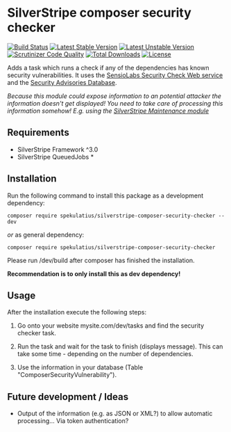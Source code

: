 # SilverStripe composer security checker

[![Build Status](https://api.travis-ci.org/spekulatius/silverstripe-composer-security-checker.svg?branch=master)](https://travis-ci.org/spekulatius/silverstripe-composer-security-checker)
[![Latest Stable Version](https://poser.pugx.org/spekulatius/silverstripe-composer-security-checker/version.svg)](https://github.com/spekulatius/silverstripe-composer-security-checker/releases)
[![Latest Unstable Version](https://poser.pugx.org/spekulatius/silverstripe-composer-security-checker/v/unstable.svg)](https://packagist.org/packages/spekulatius/silverstripe-composer-security-checker)
[![Scrutinizer Code Quality](https://img.shields.io/scrutinizer/g/spekulatius/silverstripe-composer-security-checker.svg)](https://scrutinizer-ci.com/g/spekulatius/silverstripe-composer-security-checker?branch=master)
[![Total Downloads](https://poser.pugx.org/spekulatius/silverstripe-composer-security-checker/downloads.svg)](https://packagist.org/packages/spekulatius/silverstripe-composer-security-checker)
[![License](https://poser.pugx.org/spekulatius/silverstripe-composer-security-checker/license.svg)](https://github.com/spekulatius/silverstripe-composer-security-checker/blob/master/license.md)

Adds a task which runs a check if any of the dependencies has known security vulnerabilities. It uses the
[SensioLabs Security Check Web service][1] and the [Security Advisories Database][2].

*Because this module could expose information to an potential attacker the information doesn't get displayed!
You need to take care of processing this information somehow! E.g. using the [SilverStripe Maintenance module](https://github.com/FriendsOfSilverStripe/silverstripe-maintenance)*

## Requirements

* SilverStripe Framework ^3.0
* SilverStripe QueuedJobs *

## Installation

Run the following command to install this package as a development dependency:
```
composer require spekulatius/silverstripe-composer-security-checker --dev
```

*or* as general dependency:

```
composer require spekulatius/silverstripe-composer-security-checker
```

Please run /dev/build after composer has finished the installation.

**Recommendation is to only install this as dev dependency!**

## Usage

After the installation execute the following steps:

1. Go onto your website mysite.com/dev/tasks and find the security checker task.

2. Run the task and wait for the task to finish (displays message). This can take some time - depending on the number of dependencies.

3. Use the information in your database (Table "ComposerSecurityVulnerability").

Future development / Ideas
--------------------------

* Output of the information (e.g. as JSON or XML?) to allow automatic processing... Via token authentication?


[1]: http://security.sensiolabs.org/
[2]: https://github.com/FriendsOfPHP/security-advisories
